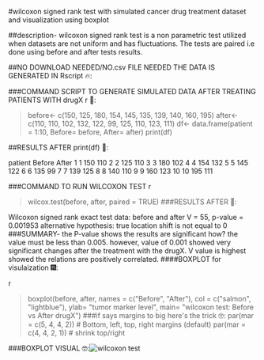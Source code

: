 #wilcoxon signed rank test with simulated cancer drug treatment dataset and visualization using boxplot

##description- wilcoxon signed rank test is a non parametric test utilized when datasets are not uniform and has fluctuations. The tests are paired i.e done using before and after tests results.

##NO DOWNLOAD NEEDED/NO.csv FILE NEEDED THE DATA IS GENERATED IN Rscript 🔥:

###COMMAND SCRIPT TO GENERATE SIMULATED DATA AFTER TREATING PATIENTS WITH drugX
r 🥅:
> before<- c(150, 125, 180, 154, 145, 135, 139, 140, 160, 195) 
> after<- c(110, 110, 102, 132, 122, 99, 125, 110, 123, 111)
> df<- data.frame(patient = 1:10, Before= before, After= after)
> print(df)

##RESULTS AFTER  print(df) 🤠:

patient Before After
1        1    150   110
2        2    125   110
3        3    180   102
4        4    154   132
5        5    145   122
6        6    135    99
7        7    139   125
8        8    140   110
9        9    160   123
10      10    195   111

###COMMAND TO RUN WILCOXON TEST
r
> wilcox.test(before, after, paired = TRUE)
###RESULTS AFTER 🎉:
> 
Wilcoxon signed rank exact test
data:  before and after
V = 55, p-value = 0.001953
alternative hypothesis: true location shift is not equal to 0
###SUMMARY- the P-value shows the results are significant how? the value must be less than 0.005. however, value of 0.001 showed very significant changes after the treatment with the drugX. V value is highest showed the relations are positively correlated. 
####BOXPLOT for visulaization 🎆:

r
> boxplot(before, after, names = c("Before", "After"), col = c("salmon", "lightblue"), ylab= "tumor marker level", main= "wilcoxon test: Before vs After drugX")
###if says margins to big here's the trick 🤓:
> par(mar = c(5, 4, 4, 2))  # Bottom, left, top, right margins (default)
> par(mar = c(4, 4, 2, 1))  # shrink top/right

###BOXPLOT VISUAL
🤓:![wilcoxon test](https://github.com/user-attachments/assets/8e3ae23e-e566-4e0b-86c2-27790f797068)

